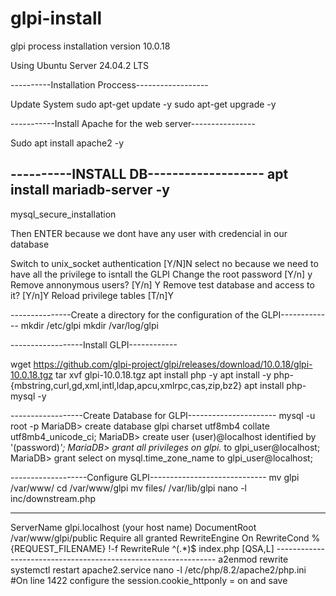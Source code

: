 # glpi-install
glpi process installation version 10.0.18

Using Ubuntu Server 24.04.2 LTS

----------Installation Proccess------------------

Update System
sudo apt-get update -y
sudo apt-get upgrade -y

-----------Install Apache for the web server----------------

Sudo apt install apache2 -y

----------INSTALL DB-------------------
apt install mariadb-server -y
-----------
mysql_secure_installation

Then ENTER because we dont have any user with credencial in our database

Switch to unix_socket authentication [Y/N]N
select no because we need to have all the privilege to isntall the GLPI
Change the root password [Y/n] y
Remove annonymous users? [Y/n] Y
Remove test database and access to it? [Y/n]Y
Reload privilege tables [T/n]Y

---------------Create a directory for the configuration of the GLPI-------------
mkdir /etc/glpi
mkdir /var/log/glpi

------------------Install GLPI------------

wget https://github.com/glpi-project/glpi/releases/download/10.0.18/glpi-10.0.18.tgz
tar xvf glpi-10.0.18.tgz
apt install php -y
apt install -y php-{mbstring,curl,gd,xml,intl,ldap,apcu,xmlrpc,cas,zip,bz2}
apt install php-mysql -y

------------------Create Database for GLPI----------------------
mysql -u root -p
MariaDB> create database glpi charset utf8mb4 collate utf8mb4_unicode_ci;
MariaDB> create user (user)@localhost identified by '(password)*';
MariaDB> grant all privileges on glpi.* to glpi_user@localhost;
MariaDB> grant select on mysql.time_zone_name to glpi_user@localhost;

-------------------Configure GLPI-----------------------------
mv glpi /var/www/
cd /var/www/glpi
mv files/ /var/lib/glpi
nano -l inc/downstream.php

------------------------------------------------------------
<?php
define('GLPI_CONFIG_DIR', '/etc/glpi/');
if (file_exists(GLPI_CONFIG_DIR . '/local_define.php')) {
        require_once GLPI_CONFIG_DIR . '/local_define.php';
}
------------------------------------------------------------

nano /etc/glpi/local_define.php

------------------------------------------------------------
<?php
define('GLPI_VAR_DIR', '/var/lib/glpi');
define('GLPI_LOG_DIR', '/var/log/glpi');
------------------------------------------------------------

rm -R -f config/
chown -R www-data: /var/www/glpi /etc/glpi/ /var/lib/glpi/ /var/log/glpi/

nano /etc/apache2/sites-enabled/000-default.conf

------------------------------------------------------------
<VirtualHost *:80>

        ServerName glpi.localhost (your host name)
        DocumentRoot /var/www/glpi/public
        <Directory /var/www/glpi/public>
                Require all granted
                RewriteEngine On
                RewriteCond %{REQUEST_FILENAME} !-f
                RewriteRule ^(.*)$ index.php [QSA,L]
        </Directory>

</VirtualHost>
---------------------------------------------------------------

a2enmod rewrite
systemctl restart apache2.service
nano -l /etc/php/8.2/apache2/php.ini

#On line 1422 configure the session.cookie_httponly = on and save




